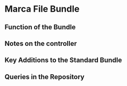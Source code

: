 
Marca File Bundle
========================

Function of the Bundle
------------------------



Notes on the controller
------------------------


Key Additions to the Standard Bundle
------------------------------------------------



Queries in the Repository
------------------------------------------------

